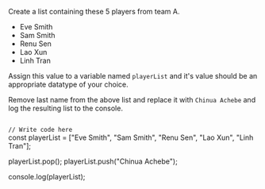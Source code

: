 Create a list containing
these 5 players from team A.
- Eve Smith
- Sam Smith
- Renu Sen
- Lao Xun
- Linh Tran

Assign this value to a variable
named `playerList` and it's value
should be an appropriate datatype
of your choice.

Remove last name from
the above list and replace it
with `Chinua Achebe`
and
log the resulting list
to the console.

<codeblock language="javascript" type="exercise" testMode="fixedInput" showSolution="false">
<code>
// Write code here
</code>
<solution>
const playerList = ["Eve Smith", "Sam Smith", "Renu Sen", "Lao Xun", "Linh Tran"];

playerList.pop();
playerList.push("Chinua Achebe");

console.log(playerList);
</solution>
</codeblock>
